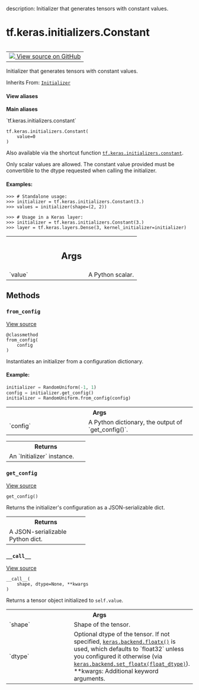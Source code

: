description: Initializer that generates tensors with constant values.

<div itemscope itemtype="http://developers.google.com/ReferenceObject">
<meta itemprop="name" content="tf.keras.initializers.Constant" />
<meta itemprop="path" content="Stable" />
<meta itemprop="property" content="__call__"/>
<meta itemprop="property" content="__init__"/>
<meta itemprop="property" content="from_config"/>
<meta itemprop="property" content="get_config"/>
</div>

# tf.keras.initializers.Constant

<!-- Insert buttons and diff -->

<table class="tfo-notebook-buttons tfo-api nocontent" align="left">
<td>
  <a target="_blank" href="https://github.com/keras-team/keras/tree/v2.15.0/keras/initializers/initializers.py#L216-L278">
    <img src="https://www.tensorflow.org/images/GitHub-Mark-32px.png" />
    View source on GitHub
  </a>
</td>
</table>



Initializer that generates tensors with constant values.

Inherits From: [`Initializer`](../../../tf/keras/initializers/Initializer.md)

<section class="expandable">
  <h4 class="showalways">View aliases</h4>
  <p>
<b>Main aliases</b>
<p>`tf.keras.initializers.constant`</p>
</p>
</section>

<pre class="devsite-click-to-copy prettyprint lang-py tfo-signature-link">
<code>tf.keras.initializers.Constant(
    value=0
)
</code></pre>



<!-- Placeholder for "Used in" -->

Also available via the shortcut function <a href="../../../tf/keras/initializers/Constant.md"><code>tf.keras.initializers.constant</code></a>.

Only scalar values are allowed.
The constant value provided must be convertible to the dtype requested
when calling the initializer.

#### Examples:



```
>>> # Standalone usage:
>>> initializer = tf.keras.initializers.Constant(3.)
>>> values = initializer(shape=(2, 2))
```

```
>>> # Usage in a Keras layer:
>>> initializer = tf.keras.initializers.Constant(3.)
>>> layer = tf.keras.layers.Dense(3, kernel_initializer=initializer)
```

<!-- Tabular view -->
 <table class="responsive fixed orange">
<colgroup><col width="214px"><col></colgroup>
<tr><th colspan="2"><h2 class="add-link">Args</h2></th></tr>

<tr>
<td>
`value`<a id="value"></a>
</td>
<td>
A Python scalar.
</td>
</tr>
</table>



## Methods

<h3 id="from_config"><code>from_config</code></h3>

<a target="_blank" class="external" href="https://github.com/keras-team/keras/tree/v2.15.0/keras/initializers/initializers.py#L270-L278">View source</a>

<pre class="devsite-click-to-copy prettyprint lang-py tfo-signature-link">
<code>@classmethod</code>
<code>from_config(
    config
)
</code></pre>

Instantiates an initializer from a configuration dictionary.


#### Example:



```python
initializer = RandomUniform(-1, 1)
config = initializer.get_config()
initializer = RandomUniform.from_config(config)
```

<!-- Tabular view -->
 <table class="responsive fixed orange">
<colgroup><col width="214px"><col></colgroup>
<tr><th colspan="2">Args</th></tr>

<tr>
<td>
`config`
</td>
<td>
A Python dictionary, the output of `get_config()`.
</td>
</tr>
</table>



<!-- Tabular view -->
 <table class="responsive fixed orange">
<colgroup><col width="214px"><col></colgroup>
<tr><th colspan="2">Returns</th></tr>
<tr class="alt">
<td colspan="2">
An `Initializer` instance.
</td>
</tr>

</table>



<h3 id="get_config"><code>get_config</code></h3>

<a target="_blank" class="external" href="https://github.com/keras-team/keras/tree/v2.15.0/keras/initializers/initializers.py#L267-L268">View source</a>

<pre class="devsite-click-to-copy prettyprint lang-py tfo-signature-link">
<code>get_config()
</code></pre>

Returns the initializer's configuration as a JSON-serializable dict.


<!-- Tabular view -->
 <table class="responsive fixed orange">
<colgroup><col width="214px"><col></colgroup>
<tr><th colspan="2">Returns</th></tr>
<tr class="alt">
<td colspan="2">
A JSON-serializable Python dict.
</td>
</tr>

</table>



<h3 id="__call__"><code>__call__</code></h3>

<a target="_blank" class="external" href="https://github.com/keras-team/keras/tree/v2.15.0/keras/initializers/initializers.py#L245-L265">View source</a>

<pre class="devsite-click-to-copy prettyprint lang-py tfo-signature-link">
<code>__call__(
    shape, dtype=None, **kwargs
)
</code></pre>

Returns a tensor object initialized to `self.value`.


<!-- Tabular view -->
 <table class="responsive fixed orange">
<colgroup><col width="214px"><col></colgroup>
<tr><th colspan="2">Args</th></tr>

<tr>
<td>
`shape`
</td>
<td>
Shape of the tensor.
</td>
</tr><tr>
<td>
`dtype`
</td>
<td>
Optional dtype of the tensor. If not specified,
<a href="../../../tf/keras/backend/floatx.md"><code>keras.backend.floatx()</code></a> is used,
which defaults to `float32` unless you configured it
otherwise (via <a href="../../../tf/keras/backend/set_floatx.md"><code>keras.backend.set_floatx(float_dtype)</code></a>).
**kwargs: Additional keyword arguments.
</td>
</tr>
</table>





